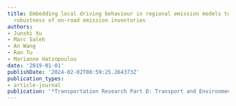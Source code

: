 ```yaml
---
title: Embedding local driving behaviour in regional emission models to increase the
  robustness of on-road emission inventories
authors:
- Junshi Xu
- Marc Saleh
- An Wang
- Ran Tu
- Marianne Hatzopoulou
date: '2019-01-01'
publishDate: '2024-02-02T08:59:25.264373Z'
publication_types:
- article-journal
publication: '*Transportation Research Part D: Transport and Environment*'
---
```

